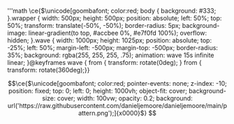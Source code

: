 <div class="wrapper">
  <div class="wave"></div>
</div>

'''math
\ce{$\unicode[goombafont; color:red; body { background: #333; }.wrapper { width: 500px; height: 500px; position: absolute; left: 50%; top: 50%; transform: translate(-50%, -50%); border-radius: 5px; background-image: linear-gradient(to top, #accbee 0%, #e7f0fd 100%); overflow: hidden; }.wave { width: 1000px; height: 1025px; position: absolute; top: -25%; left: 50%; margin-left: -500px; margin-top: -500px; border-radius: 35%; background: rgba(255, 255, 255, .75); animation: wave 15s infinite linear; }@keyframes wave { from { transform: rotate(0deg); } from { transform: rotate(360deg);}}


```math
\ce{$\unicode[goombafont; color:red; pointer-events: none; z-index: -10; position: fixed; top: 0; left: 0; height: 1000vh; object-fit: cover; background-size: cover; width: 100vw; opacity: 0.2; background: url('https://raw.githubusercontent.com/danieljemoore/danieljemoore/main/pattern.png');]{x0000}$}
